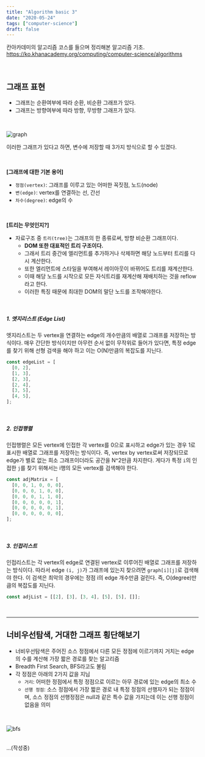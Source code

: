 ```yaml
---
title: "Algorithm basic 3"
date: "2020-05-24"
tags: ["computer-science"]
draft: false
---
```


칸아카데미의 알고리즘 코스를 들으며 정리해본 알고리즘 기초.
https://ko.khanacademy.org/computing/computer-science/algorithms

<br />

## 그래프 표현

- 그래프는 순환여부에 따라 순환, 비순환 그래프가 있다.
- 그래프는 방향여부에 따라 방향, 무방향 그래프가 있다.

<br />

![graph](https://cdn.kastatic.org/ka-cs-algorithms/directed_graph_for_challenge.png)

이러한 그래프가 있다고 하면, 변수에 저장할 때 3가지 방식으로 할 수 있겠다.

<br />

**[그래프에 대한 기본 용어]**

- `정점(vertex)`: 그래프를 이루고 있는 어떠한 꼭짓점, 노드(node)
- `변(edge)`: vertex를 연결하는 선, 간선
- `차수(degree)`: edge의 수

<br />

**[트리는 무엇인지?]**

- 자료구조 중 `트리(tree)`는 그래프의 한 종류로써, 방향 비순환 그래프이다.
  - **DOM 또한 대표적인 트리 구조이다.**
  - 그래서 트리 중간에 엘리먼트를 추가하거나 삭제하면 해당 노드부터 트리를 다시 계산한다.
  - 또한 엘리먼트에 스타일을 부여해서 레이아웃이 바뀌어도 트리를 재계산한다.
  - 이때 해당 노드를 시작으로 모든 자식트리를 재계산해 재배치하는 것을 reflow라고 한다.
  - 이러한 특징 때문에 최대한 DOM의 말단 노드를 조작해야한다.

<br />

##### 1. **엣지리스트 (Edge List)**

엣지리스트는 두 vertex을 연결하는 edge의 개수만큼의 배열로 그래프를 저장하는 방식이다. 매우 간단한 방식이지만 아무런 순서 없이 무작위로 들어가 있다면, 특정 edge를 찾기 위해 선형 검색을 해야 하고 이는 O(N)만큼의 복잡도를 지닌다.

```javascript
const edgeList = [
  [0, 2],
  [1, 3],
  [2, 3],
  [2, 4],
  [3, 5],
  [4, 5],
];
```

<br />

##### 2. **인접행렬**

인접행렬은 모든 vertex에 인접한 각 vertex를 0으로 표시하고 edge가 있는 경우 1로 표시한 배열로 그래프를 저장하는 방식이다. 즉, vertex by vertex로써 저장되므로 edge가 별로 없는 희소 그래프이더라도 공간을 N^2만큼 차지한다. 게다가 특정 `i`의 인접한 `j`를 찾기 위해서는 i행의 모든 vertex를 검색해야 한다.

```javascript
const adjMatrix = [
  [0, 0, 1, 0, 0, 0],
  [0, 0, 0, 1, 0, 0],
  [0, 0, 0, 1, 1, 0],
  [0, 0, 0, 0, 0, 1],
  [0, 0, 0, 0, 0, 1],
  [0, 0, 0, 0, 0, 0],
];
```

<br />

##### 3. **인접리스트**

인접리스트는 각 vertex의 edge로 연결된 vertex로 이루어진 배열로 그래프를 저장하는 방식이다. 따라서 edge `(i, j)`가 그래프에 있는지 찾으려면 `graph[i][j]`로 검색해야 한다. 이 검색은 최악의 경우에는 정점 i의 edge 개수만큼 걸린다. 즉, O(degree)만큼의 복잡도를 지닌다.

```javascript
const adjList = [[2], [3], [3, 4], [5], [5], []];
```

<br /><hr />

## 너비우선탐색, 거대한 그래프 횡단해보기

- 너비우선탐색은 주어진 소스 정점에서 다른 모든 정점에 이르기까지 거치는 edge의 수를 계산해 가장 짧은 경로를 찾는 알고리즘
- Breadth First Search, BFS라고도 불림
- 각 정점은 아래의 2가지 값을 지님
  - `거리`: 어떠한 정점에서 특정 정점으로 이르는 아무 경로에 있는 edge의 최소 수
  - `선행 정점`: 소스 정점에서 가장 짧은 경로 내 특정 정점의 선행자가 되는 정점이며, 소스 정점의 선행정점은 null과 같은 특수 값을 가지는데 이는 선행 정점이 없음을 의미

<br />

![bfs](https://cdn.kastatic.org/ka-perseus-images/3545933c2fca71e45a03f1bb1bf2933b75c60e02.png)

<br />
...(작성중)
